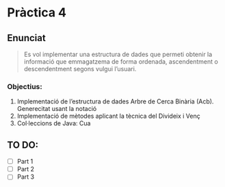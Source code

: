 # Pràctica 4
## Enunciat
> Es vol implementar una estructura de dades que permeti obtenir la informació que emmagatzema de forma ordenada, ascendentment o descendentment segons vulgui l’usuari. 
### Objectius:
1. Implementació de l’estructura de dades Arbre de Cerca Binària (Acb). Generecitat usant la notació <E> 
2. Implementació de mètodes aplicant la tècnica del Divideix i Venç 
3. Col·leccions de Java: Cua

## TO DO:
- [ ] Part 1
- [ ] Part 2
- [ ] Part 3